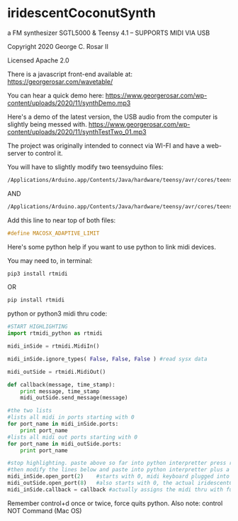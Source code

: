 # iridescentCoconutSynth
a FM synthesizer SGTL5000 & Teensy 4.1 – SUPPORTS MIDI VIA USB


Copyright 2020 George C. Rosar II

Licensed Apache 2.0

There is a javascript front-end available at: 
https://georgerosar.com/wavetable/

You can hear a quick demo here:
https://www.georgerosar.com/wp-content/uploads/2020/11/synthDemo.mp3

Here's a demo of the latest version, the USB audio from the computer is slightly being messed with.
https://www.georgerosar.com/wp-content/uploads/2020/11/synthTestTwo_01.mp3

The project was originally intended to connect via WI-FI and have a web-server to control it.

You will have to slightly modify two teensyduino files:
```bash
/Applications/Arduino.app/Contents/Java/hardware/teensy/avr/cores/teensy3/usb_audio.cpp
```
AND
```bash
/Applications/Arduino.app/Contents/Java/hardware/teensy/avr/cores/teensy4/usb_audio.cpp
```
Add this line to near top of both files:
```cpp
#define MACOSX_ADAPTIVE_LIMIT
```

Here's some python help if you want to use python to link midi devices.

You may need to, in terminal:

```bash
pip3 install rtmidi
```

OR

```bash
pip install rtmidi
```

python or python3 midi thru code:
```python
#START HIGHLIGHTING
import rtmidi_python as rtmidi

midi_inSide = rtmidi.MidiIn()

midi_inSide.ignore_types( False, False, False ) #read sysx data

midi_outSide = rtmidi.MidiOut()

def callback(message, time_stamp):
	print message, time_stamp
	midi_outSide.send_message(message)

#the two lists
#lists all midi in ports starting with 0
for port_name in midi_inSide.ports:
	print port_name
#lists all midi out ports starting with 0
for port_name in midi_outSide.ports:
	print port_name

#stop highlighting. paste above so far into python interpretter press return twice
#then modify the lines below and paste into python interpretter plus a couple of returns
midi_inSide.open_port(2)    #starts with 0, midi keyboard plugged into computer 	RECEIVES HERE
midi_outSide.open_port(8)   #also starts with 0, the actual iridescentCoconutSynth device  SENDS HERE
midi_inSide.callback = callback #actually assigns the midi thru with function callback
```
Remember control+d once or twice, force quits python. Also note: control NOT Command (Mac OS)
